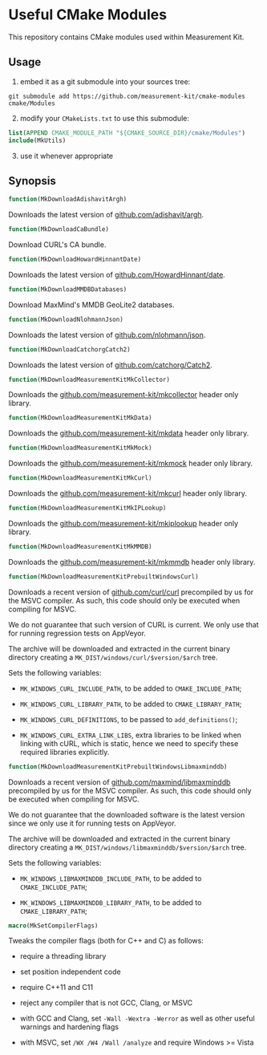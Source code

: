 # Useful CMake Modules

This repository contains CMake modules used within Measurement Kit.

## Usage

1. embed it as a git submodule into your sources tree:

```
git submodule add https://github.com/measurement-kit/cmake-modules cmake/Modules
```

2. modify your `CMakeLists.txt` to use this submodule:

```cmake
list(APPEND CMAKE_MODULE_PATH "${CMAKE_SOURCE_DIR}/cmake/Modules")
include(MkUtils)
```

3. use it whenever appropriate

## Synopsis

```cmake
function(MkDownloadAdishavitArgh)
```

Downloads the latest version of [github.com/adishavit/argh](
https://github.com/adishavit/argh).

```cmake
function(MkDownloadCaBundle)
```

Download CURL's CA bundle.

```cmake
function(MkDownloadHowardHinnantDate)
```

Downloads the latest version of [github.com/HowardHinnant/date](
https://github.com/HowardHinnant/date).

```cmake
function(MkDownloadMMDBDatabases)
```

Download MaxMind's MMDB GeoLite2 databases.

```cmake
function(MkDownloadNlohmannJson)
```

Downloads the latest version of [github.com/nlohmann/json](
https://github.com/nlohmann/json).

```cmake
function(MkDownloadCatchorgCatch2)
```

Downloads the latest version of [github.com/catchorg/Catch2](
https://github.com/catchorg/Catch2).

```cmake
function(MkDownloadMeasurementKitMkCollector)
```

Downloads the [github.com/measurement-kit/mkcollector](
https://github.com/measurement-kit/mkcollector) header only library.

```cmake
function(MkDownloadMeasurementKitMkData)
```

Downloads the [github.com/measurement-kit/mkdata](
https://github.com/measurement-kit/mkdata) header only library.

```cmake
function(MkDownloadMeasurementKitMkMock)
```

Downloads the [github.com/measurement-kit/mkmock](
https://github.com/measurement-kit/mkmock) header only library.

```cmake
function(MkDownloadMeasurementKitMkCurl)
```

Downloads the [github.com/measurement-kit/mkcurl](
https://github.com/measurement-kit/mkcurl) header only library.

```cmake
function(MkDownloadMeasurementKitMkIPLookup)
```

Downloads the [github.com/measurement-kit/mkiplookup](
https://github.com/measurement-kit/mkiplookup) header only library.

```cmake
function(MkDownloadMeasurementKitMkMMDB)
```

Downloads the [github.com/measurement-kit/mkmmdb](
https://github.com/measurement-kit/mkmmdb) header only library.

```cmake
function(MkDownloadMeasurementKitPrebuiltWindowsCurl)
```

Downloads a recent version of [github.com/curl/curl](
https://github.com/curl/curl) precompiled by us for the MSVC compiler. As
such, this code should only be executed when compiling for MSVC.

We do not guarantee that such version of CURL is current. We only use
that for running regression tests on AppVeyor.

The archive will be downloaded and extracted in the current binary directory
creating a `MK_DIST/windows/curl/$version/$arch` tree.

Sets the following variables:

- `MK_WINDOWS_CURL_INCLUDE_PATH`, to be added to `CMAKE_INCLUDE_PATH`;

- `MK_WINDOWS_CURL_LIBRARY_PATH`, to be added to `CMAKE_LIBRARY_PATH`;

- `MK_WINDOWS_CURL_DEFINITIONS`, to be passed to `add_definitions()`;

- `MK_WINDOWS_CURL_EXTRA_LINK_LIBS`, extra libraries to be linked when
  linking with cURL, which is static, hence we need to specify these
  required libraries explicitly.

```cmake
function(MkDownloadMeasurementKitPrebuiltWindowsLibmaxminddb)
```

Downloads a recent version of [github.com/maxmind/libmaxminddb](
https://github.com/maxmind/libmaxminddb) precompiled by us for the MSVC
compiler. As such, this code should only be executed when compiling
for MSVC.

We do not guarantee that the downloaded software is the latest version
since we only use it for running tests on AppVeyor.

The archive will be downloaded and extracted in the current binary directory
creating a `MK_DIST/windows/libmaxminddb/$version/$arch` tree.

Sets the following variables:

- `MK_WINDOWS_LIBMAXMINDDB_INCLUDE_PATH`, to be added to `CMAKE_INCLUDE_PATH`;

- `MK_WINDOWS_LIBMAXMINDDB_LIBRARY_PATH`, to be added to `CMAKE_LIBRARY_PATH`;

```cmake
macro(MkSetCompilerFlags)
```

Tweaks the compiler flags (both for C++ and C) as follows:

- require a threading library

- set position independent code

- require C++11 and C11

- reject any compiler that is not GCC, Clang, or MSVC

- with GCC and Clang, set `-Wall -Wextra -Werror` as well as other
  useful warnings and hardening flags

- with MSVC, set `/WX /W4 /Wall /analyze` and require Windows >= Vista
